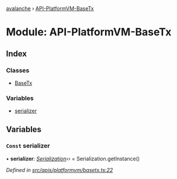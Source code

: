[avalanche](../README.md) › [API-PlatformVM-BaseTx](api_platformvm_basetx.md)

# Module: API-PlatformVM-BaseTx

## Index

### Classes

* [BaseTx](../classes/api_platformvm_basetx.basetx.md)

### Variables

* [serializer](api_platformvm_basetx.md#const-serializer)

## Variables

### `Const` serializer

• **serializer**: *[Serialization](../classes/utils_serialization.serialization.md)‹›* = Serialization.getInstance()

*Defined in [src/apis/platformvm/basetx.ts:22](https://github.com/ava-labs/avalanchejs/blob/1a2866a/src/apis/platformvm/basetx.ts#L22)*
